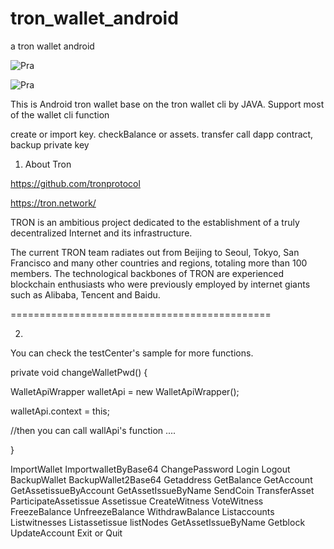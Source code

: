 # tron_wallet_android
a tron wallet android 






![Pra](https://github.com/Prochain/tron_wallet_android/raw/master/pic/pra.png)

![Pra](https://github.com/Prochain/tron_wallet_android/raw/master/pic/tron.png)


This is Android tron wallet base on the tron wallet cli by JAVA.
Support most of the wallet cli function

create or import key.
checkBalance or assets. 
transfer 
call dapp contract, 
backup private key




1. About Tron

https://github.com/tronprotocol

https://tron.network/


TRON is an ambitious project dedicated to the establishment of a truly decentralized Internet and its infrastructure.

The current TRON team radiates out from Beijing to Seoul, Tokyo, San Francisco and many other countries and regions, totaling more than 100 members. The technological backbones of TRON are experienced blockchain enthusiasts who were previously employed by internet giants such as Alibaba, Tencent and Baidu.



=============================================

2. 


You can check the testCenter's sample for more functions.



 private void changeWalletPwd()
{

WalletApiWrapper walletApi = new WalletApiWrapper();

walletApi.context = this;

   //then you can call wallApi's function ....

}


ImportWallet
ImportwalletByBase64
ChangePassword
Login
Logout
BackupWallet
BackupWallet2Base64
Getaddress
GetBalance
GetAccount
GetAssetissueByAccount
GetAssetIssueByName
SendCoin
TransferAsset
ParticipateAssetissue
Assetissue
CreateWitness
VoteWitness
FreezeBalance UnfreezeBalance WithdrawBalance Listaccounts
Listwitnesses
Listassetissue
listNodes
GetAssetIssueByName
Getblock UpdateAccount  Exit or Quit



